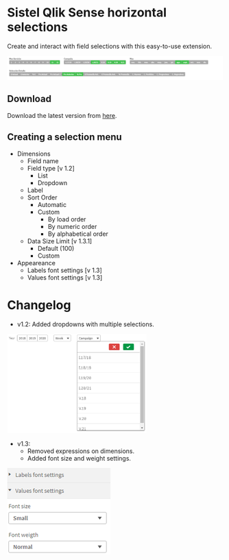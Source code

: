 # Sistel Qlik Sense horizontal selections

Create and interact with field selections with this easy-to-use extension.

<img src="https://github.com/JordiFerrerB/sis-horizontalselector/blob/main/imgs/example.PNG" alt="Selections example" width="750">

## Download

Download the latest version from [here](https://github.com/JordiFerrerB/sis-horizontalselector/raw/main/build/sis-horizontalselector.zip).

## Creating a selection menu

* Dimensions
    * Field name
    * Field type [v 1.2]
      * List
      * Dropdown
    * Label
    * Sort Order
        * Automatic
        * Custom
            * By load order
            * By numeric order
            * By alphabetical order
    * Data Size Limit [v 1.3.1]
       * Default (100)
       * Custom
* Appeareance
   * Labels font settings [v 1.3]
   * Values font settings [v 1.3]


# Changelog

   * v1.2: Added dropdowns with multiple selections.

   <img src="https://github.com/JordiFerrerB/sis-horizontalselector/blob/main/imgs/dropdown-example.PNG" alt="Dropdown example" width="325">

   * v1.3: 
      * Removed expressions on dimensions.
      * Added font size and weight settings.

   <img src="https://github.com/JordiFerrerB/sis-horizontalselector/blob/main/imgs/font-settings.PNG">

